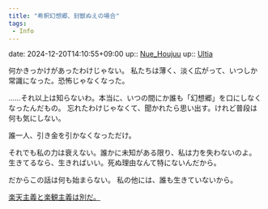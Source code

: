 ```yaml
---
title: "希釈幻想郷、封獣ぬえの場合"
tags:
 - Info
---
```


date: 2024-12-20T14:10:55+09:00
up:: [Nue_Houjuu](Bar/Novel/Touhou_Project/Nue_Houjuu.md)
up:: [Ultia](Bar/Novel/Nacaria/Ultia.md)

何かきっかけがあったわけじゃない。
私たちは薄く、淡く広がって、いつしか常識になった。恐怖じゃなくなった。

……それ以上は知らないわ。本当に、いつの間にか誰も「幻想郷」を口にしなくなったんだもの。
忘れたわけじゃなくて、聞かれたら思い出す。けれど普段は何も気にしない。

誰一人、引き金を引かなくなっただけ。


それでも私の力は衰えない。誰かに未知がある限り、私は力を失わないのよ。
生きてるなら、生きればいい。死ぬ理由なんて特にないんだから。

だからこの話は何も始まらない。
私の他には、誰も生きていないから。

[楽天主義と楽観主義は別だ。](楽天主義と楽観主義は別だ。.md)